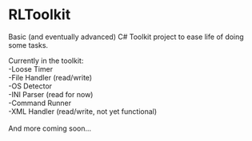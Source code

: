 RLToolkit
=========

Basic (and eventually advanced) C# Toolkit project to ease life of doing some tasks.

Currently in the toolkit:<br>
-Loose Timer<br>
-File Handler (read/write)<br>
-OS Detector<br>
-INI Parser (read for now)<br>
-Command Runner<br>
-XML Handler (read/write, not yet functional)<br>
<br>
And more coming soon...